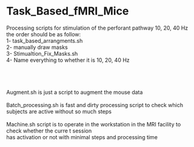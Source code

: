 # Task_Based_fMRI_Mice
Processing scripts for stimulation of the perforant pathway 10, 20, 40 Hz \
the order should be as follow:\
1- task_based_arrangments.sh \
2- manually draw masks \
3- Stimualtion_Fix_Masks.sh \
4- Name everything to whether it is 10, 20, 40 Hz 
\
\
\
\
\
Augment.sh is just a script to augment the mouse data \
\
Batch_processing.sh is fast and dirty processing script to check which subjects are active without so much steps \
\
Machine.sh script is to operate in the workstation in the MRI facility to check whether the curre t session\
has activation or not with minimal steps and processing time
